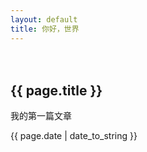 ```yaml
---
layout: default
title: 你好，世界
---
```

　　
<h2>{{ page.title }}</h2>
<p>我的第一篇文章</p>
<p>{{ page.date | date_to_string }}</p>
